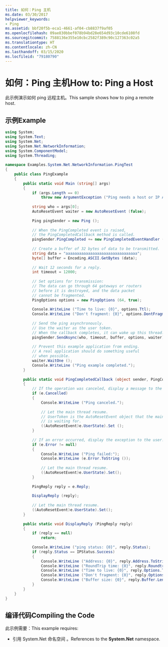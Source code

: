 ```yaml
---
title: 如何：Ping 主机
ms.date: 03/30/2017
helpviewer_keywords:
- Ping
ms.assetid: bbf20f5b-eca1-4661-af04-cb8837f9af05
ms.openlocfilehash: 09ae830bbef078b94bd28e654d93c10cde6108fd
ms.sourcegitcommit: 7588136e355e10cbc2582f389c90c127363c02a5
ms.translationtype: HT
ms.contentlocale: zh-CN
ms.lasthandoff: 03/15/2020
ms.locfileid: "79180790"
---
```

# <a name="how-to-ping-a-host"></a><span data-ttu-id="7e0aa-102">如何：Ping 主机</span><span class="sxs-lookup"><span data-stu-id="7e0aa-102">How to: Ping a Host</span></span>
<span data-ttu-id="7e0aa-103">此示例演示如何 ping 远程主机。</span><span class="sxs-lookup"><span data-stu-id="7e0aa-103">This sample shows how to ping a remote host.</span></span>  
  
## <a name="example"></a><span data-ttu-id="7e0aa-104">示例</span><span class="sxs-lookup"><span data-stu-id="7e0aa-104">Example</span></span>  
  
```csharp
using System;  
using System.Text;  
using System.Net;  
using System.Net.NetworkInformation;  
using System.ComponentModel;  
using System.Threading;  
  
namespace Examples.System.Net.NetworkInformation.PingTest  
{  
    public class PingExample  
    {  
        public static void Main (string[] args)  
        {  
            if (args.Length == 0)  
                throw new ArgumentException ("Ping needs a host or IP Address.");  
  
            string who = args[0];  
            AutoResetEvent waiter = new AutoResetEvent (false);  
  
            Ping pingSender = new Ping ();  
  
            // When the PingCompleted event is raised,  
            // the PingCompletedCallback method is called.  
            pingSender.PingCompleted += new PingCompletedEventHandler (PingCompletedCallback);  
  
            // Create a buffer of 32 bytes of data to be transmitted.  
            string data = "aaaaaaaaaaaaaaaaaaaaaaaaaaaaaaaa";  
            byte[] buffer = Encoding.ASCII.GetBytes (data);  
  
            // Wait 12 seconds for a reply.  
            int timeout = 12000;  
  
            // Set options for transmission:  
            // The data can go through 64 gateways or routers  
            // before it is destroyed, and the data packet  
            // cannot be fragmented.  
            PingOptions options = new PingOptions (64, true);  
  
            Console.WriteLine ("Time to live: {0}", options.Ttl);  
            Console.WriteLine ("Don't fragment: {0}", options.DontFragment);  
  
            // Send the ping asynchronously.  
            // Use the waiter as the user token.  
            // When the callback completes, it can wake up this thread.  
            pingSender.SendAsync(who, timeout, buffer, options, waiter);  
  
            // Prevent this example application from ending.  
            // A real application should do something useful  
            // when possible.  
            waiter.WaitOne ();  
            Console.WriteLine ("Ping example completed.");  
        }  
  
        public static void PingCompletedCallback (object sender, PingCompletedEventArgs e)  
        {  
            // If the operation was canceled, display a message to the user.  
            if (e.Cancelled)  
            {  
                Console.WriteLine ("Ping canceled.");  
  
                // Let the main thread resume.
                // UserToken is the AutoResetEvent object that the main thread
                // is waiting for.  
                ((AutoResetEvent)e.UserState).Set ();  
            }  
  
            // If an error occurred, display the exception to the user.  
            if (e.Error != null)  
            {  
                Console.WriteLine ("Ping failed:");  
                Console.WriteLine (e.Error.ToString ());  
  
                // Let the main thread resume.
                ((AutoResetEvent)e.UserState).Set();  
            }  
  
            PingReply reply = e.Reply;  
  
            DisplayReply (reply);  
  
            // Let the main thread resume.  
            ((AutoResetEvent)e.UserState).Set();  
        }  
  
        public static void DisplayReply (PingReply reply)  
        {  
            if (reply == null)  
                return;  
  
            Console.WriteLine ("ping status: {0}", reply.Status);  
            if (reply.Status == IPStatus.Success)  
            {  
                Console.WriteLine ("Address: {0}", reply.Address.ToString ());  
                Console.WriteLine ("RoundTrip time: {0}", reply.RoundtripTime);  
                Console.WriteLine ("Time to live: {0}", reply.Options.Ttl);  
                Console.WriteLine ("Don't fragment: {0}", reply.Options.DontFragment);  
                Console.WriteLine ("Buffer size: {0}", reply.Buffer.Length);  
            }  
        }  
    }  
}  
```  
  
## <a name="compiling-the-code"></a><span data-ttu-id="7e0aa-105">编译代码</span><span class="sxs-lookup"><span data-stu-id="7e0aa-105">Compiling the Code</span></span>  
 <span data-ttu-id="7e0aa-106">此示例需要：</span><span class="sxs-lookup"><span data-stu-id="7e0aa-106">This example requires:</span></span>  
  
- <span data-ttu-id="7e0aa-107">引用 System.Net 命名空间  。</span><span class="sxs-lookup"><span data-stu-id="7e0aa-107">References to the **System.Net** namespace.</span></span>

